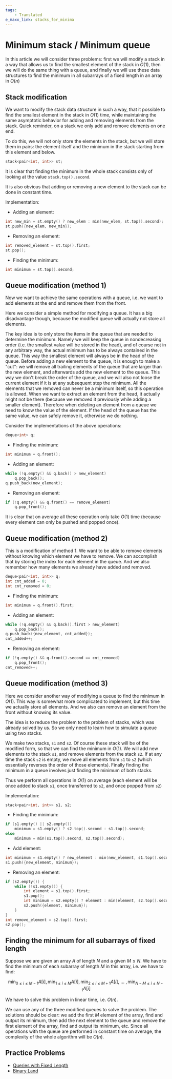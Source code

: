 ```yaml
---
tags:
    - Translated
e_maxx_link: stacks_for_minima
---
```


# Minimum stack / Minimum queue

In this article we will consider three problems: first we will modify a stack in a way that allows us to find the smallest element of the stack in $O(1)$, then we will do the same thing with a queue, and finally we will use these data structures to find the minimum in all subarrays of a fixed length in an array in $O(n)$

## Stack modification

We want to modify the stack data structure in such a way, that it possible to find the smallest element in the stack in $O(1)$ time, while maintaining the same asymptotic behavior for adding and removing elements from the stack. Quick reminder, on a stack we only add and remove elements on one end.

To do this, we will not only store the elements in the stack, but we will store them in pairs: the element itself and the minimum in the stack starting from this element and below.

```cpp
stack<pair<int, int>> st;
```

It is clear that finding the minimum in the whole stack consists only of looking at the value `stack.top().second`.

It is also obvious that adding or removing a new element to the stack can be done in constant time.

Implementation:

-   Adding an element:

```cpp
int new_min = st.empty() ? new_elem : min(new_elem, st.top().second);
st.push({new_elem, new_min});
```

-   Removing an element:

```cpp
int removed_element = st.top().first;
st.pop();
```

-   Finding the minimum:

```cpp
int minimum = st.top().second;
```

## Queue modification (method 1)

Now we want to achieve the same operations with a queue, i.e. we want to add elements at the end and remove them from the front.

Here we consider a simple method for modifying a queue. It has a big disadvantage though, because the modified queue will actually not store all elements.

The key idea is to only store the items in the queue that are needed to determine the minimum. Namely we will keep the queue in nondecreasing order (i.e. the smallest value will be stored in the head), and of course not in any arbitrary way, the actual minimum has to be always contained in the queue. This way the smallest element will always be in the head of the queue. Before adding a new element to the queue, it is enough to make a "cut": we will remove all trailing elements of the queue that are larger than the new element, and afterwards add the new element to the queue. This way we don't break the order of the queue, and we will also not loose the current element if it is at any subsequent step the minimum. All the elements that we removed can never be a minimum itself, so this operation is allowed. When we want to extract an element from the head, it actually might not be there (because we removed it previously while adding a smaller element). Therefore when deleting an element from a queue we need to know the value of the element. If the head of the queue has the same value, we can safely remove it, otherwise we do nothing.

Consider the implementations of the above operations:

```cpp
deque<int> q;
```

-   Finding the minimum:

```cpp
int minimum = q.front();
```

-   Adding an element:

```cpp
while (!q.empty() && q.back() > new_element)
    q.pop_back();
q.push_back(new_element);
```

-   Removing an element:

```cpp
if (!q.empty() && q.front() == remove_element)
    q.pop_front();
```

It is clear that on average all these operation only take $O(1)$ time (because every element can only be pushed and popped once).

## Queue modification (method 2)

This is a modification of method 1. We want to be able to remove elements without knowing which element we have to remove. We can accomplish that by storing the index for each element in the queue. And we also remember how many elements we already have added and removed.

```cpp
deque<pair<int, int>> q;
int cnt_added = 0;
int cnt_removed = 0;
```

-   Finding the minimum:

```cpp
int minimum = q.front().first;
```

-   Adding an element:

```cpp
while (!q.empty() && q.back().first > new_element)
    q.pop_back();
q.push_back({new_element, cnt_added});
cnt_added++;
```

-   Removing an element:

```cpp
if (!q.empty() && q.front().second == cnt_removed)
    q.pop_front();
cnt_removed++;
```

## Queue modification (method 3)

Here we consider another way of modifying a queue to find the minimum in $O(1)$. This way is somewhat more complicated to implement, but this time we actually store all elements. And we also can remove an element from the front without knowing its value.

The idea is to reduce the problem to the problem of stacks, which was already solved by us. So we only need to learn how to simulate a queue using two stacks.

We make two stacks, `s1` and `s2`. Of course these stack will be of the modified form, so that we can find the minimum in $O(1)$. We will add new elements to the stack `s1`, and remove elements from the stack `s2`. If at any time the stack `s2` is empty, we move all elements from `s1` to `s2` (which essentially reverses the order of those elements). Finally finding the minimum in a queue involves just finding the minimum of both stacks.

Thus we perform all operations in $O(1)$ on average (each element will be once added to stack `s1`, once transferred to `s2`, and once popped from `s2`)

Implementation:

```cpp
stack<pair<int, int>> s1, s2;
```

-   Finding the minimum:

```cpp
if (s1.empty() || s2.empty())
    minimum = s1.empty() ? s2.top().second : s1.top().second;
else
    minimum = min(s1.top().second, s2.top().second);
```

-   Add element:

```cpp
int minimum = s1.empty() ? new_element : min(new_element, s1.top().second);
s1.push({new_element, minimum});
```

-   Removing an element:

```cpp
if (s2.empty()) {
    while (!s1.empty()) {
        int element = s1.top().first;
        s1.pop();
        int minimum = s2.empty() ? element : min(element, s2.top().second);
        s2.push({element, minimum});
    }
}
int remove_element = s2.top().first;
s2.pop();
```

## Finding the minimum for all subarrays of fixed length

Suppose we are given an array $A$ of length $N$ and a given $M \le N$. We have to find the minimum of each subarray of length $M$ in this array, i.e. we have to find:

$$\min_{0 \le i \le M-1} A[i], \min_{1 \le i \le M} A[i], \min_{2 \le i \le M+1} A[i],~\dots~, \min_{N-M \le i \le N-1} A[i]$$

We have to solve this problem in linear time, i.e. $O(n)$.

We can use any of the three modified queues to solve the problem. The solutions should be clear: we add the first $M$ element of the array, find and output its minimum, then add the next element to the queue and remove the first element of the array, find and output its minimum, etc. Since all operations with the queue are performed in constant time on average, the complexity of the whole algorithm will be $O(n)$.

## Practice Problems

-   [Queries with Fixed Length](https://www.hackerrank.com/challenges/queries-with-fixed-length/problem)
-   [Binary Land](https://www.codechef.com/MAY20A/problems/BINLAND)
